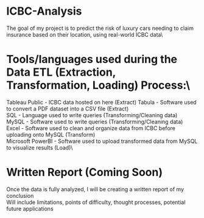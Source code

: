 # ICBC-Analysis
The goal of my project is to predict the risk of luxury cars needing to claim insurance based on their location, using real-world ICBC data\


# Tools/languages used during the Data ETL (Extraction, Transformation, Loading) Process:\
Tableau Public - ICBC data hosted on here (Extract)
Tabula - Software used to convert a PDF dataset into a CSV file (Extract)\
SQL - Language used to write queries (Transforming/Cleaning data)\
MySQL - Software used to write queries (Transforming/Cleaning data)\
Excel - Software used to clean and organize data from ICBC before uploading onto MySQL (Transform)\
Microsoft PowerBI - Software used to upload transformed data from MySQL to visualize results (Load)\
# Written Report (Coming Soon)
Once the data is fully analyzed, I will be creating a written report of my conclusion\
Will include limitations, points of difficulty, thought processes, potential future applications
